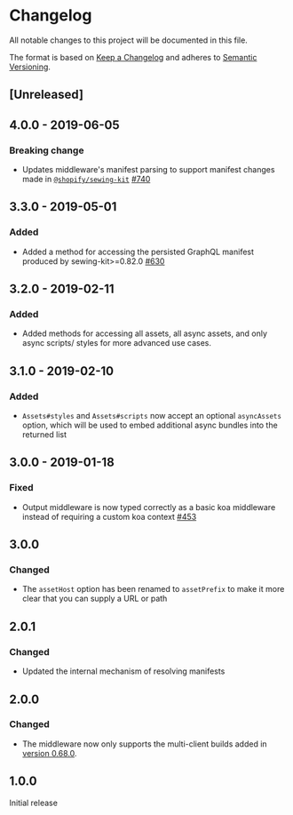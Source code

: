 # Changelog

All notable changes to this project will be documented in this file.

The format is based on [Keep a Changelog](http://keepachangelog.com/en/1.0.0/)
and adheres to [Semantic Versioning](http://semver.org/spec/v2.0.0.html).

## [Unreleased]

## 4.0.0 - 2019-06-05

### Breaking change

- Updates middleware's manifest parsing to support manifest changes made in [`@shopify/sewing-kit`](https://github.com/Shopify/sewing-kit/pull/1265) [#740](https://github.com/Shopify/quilt/pull/740)

## 3.3.0 - 2019-05-01

### Added

- Added a method for accessing the persisted GraphQL manifest produced by sewing-kit>=0.82.0 [#630](https://github.com/Shopify/quilt/pull/630)

## 3.2.0 - 2019-02-11

### Added

- Added methods for accessing all assets, all async assets, and only async scripts/ styles for more advanced use cases.

## 3.1.0 - 2019-02-10

### Added

- `Assets#styles` and `Assets#scripts` now accept an optional `asyncAssets` option, which will be used to embed additional async bundles into the returned list

## 3.0.0 - 2019-01-18

### Fixed

- Output middleware is now typed correctly as a basic koa middleware instead of requiring a custom koa context [#453](https://github.com/Shopify/quilt/pull/453)

## 3.0.0

### Changed

- The `assetHost` option has been renamed to `assetPrefix` to make it more clear that you can supply a URL or path

## 2.0.1

### Changed

- Updated the internal mechanism of resolving manifests

## 2.0.0

### Changed

- The middleware now only supports the multi-client builds added in [version 0.68.0](https://github.com/Shopify/sewing-kit/pull/1096).

## 1.0.0

Initial release
